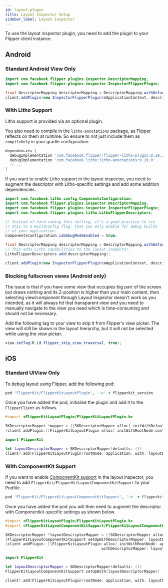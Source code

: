 ```yaml
---
id: layout-plugin
title: Layout Inspector Setup
sidebar_label: Layout Inspector
---
```


To use the layout inspector plugin, you need to add the plugin to your Flipper client instance.

## Android

### Standard Android View Only

```java
import com.facebook.flipper.plugins.inspector.DescriptorMapping;
import com.facebook.flipper.plugins.inspector.InspectorFlipperPlugin;

final DescriptorMapping descriptorMapping = DescriptorMapping.withDefaults();
client.addPlugin(new InspectorFlipperPlugin(mApplicationContext, descriptorMapping));
```

### With Litho Support

Litho support is provided via an optional plugin.

You also need to compile in the `litho-annotations` package, as Flipper reflects
on them at runtime. So ensure to not just include them as `compileOnly` in your
gradle configuration:

```groovy
dependencies {
  debugImplementation 'com.facebook.flipper:flipper-litho-plugin:0.29.3'
  debugImplementation 'com.facebook.litho:litho-annotations:0.19.0'
  // ...
}
```


If you want to enable Litho support in the layout inspector, you need to augment
the descriptor with Litho-specific settings and add some addition dependencies.

```java
import com.facebook.litho.config.ComponentsConfiguration;
import com.facebook.flipper.plugins.inspector.DescriptorMapping;
import com.facebook.flipper.plugins.inspector.InspectorFlipperPlugin;
import com.facebook.flipper.plugins.litho.LithoFlipperDescriptors;

// Instead of hard-coding this setting, it's a good practice to tie
// this to a BuildConfig flag, that you only enable for debug builds
// of your application.
ComponentsConfiguration.isDebugModeEnabled = true;

final DescriptorMapping descriptorMapping = DescriptorMapping.withDefaults();
// This adds Litho capabilities to the layout inspector.
LithoFlipperDescriptors.add(descriptorMapping);

client.addPlugin(new InspectorFlipperPlugin(mApplicationContext, descriptorMapping));
```

### Blocking fullscreen views (Android only)

The issue is that if you have some view that occupies big part of the screen but draws nothing and its Z-position is higher than your main content, then selecting view/component through Layout Inspector doesn't work as you intended, as it will always hit that transparent view and you need to manually navigate to the view you need which is time-consuming and should not be necessary.

Add the following tag to your view to skip it from Flipper's view picker. The view will still be shown in the layout hierarchy, but it will not be selected while using the view picker.

```java
view.setTag(R.id.flipper_skip_view_traversal, true);
```


## iOS

### Standard UIView Only

To debug layout using Flipper, add the following pod:

```ruby
pod 'FlipperKit/FlipperKitLayoutPlugin', '~>' + flipperkit_version
```

Once you have added the pod, initialise the plugin and add it to the `FlipperClient` as follows.

<!--DOCUSAURUS_CODE_TABS-->
<!--Objective-C-->
```objective-c
#import <FlipperKitLayoutPlugin/FlipperKitLayoutPlugin.h>

SKDescriptorMapper *mapper = [[SKDescriptorMapper alloc] initWithDefaults];
[client addPlugin:[[FlipperKitLayoutPlugin alloc] initWithRootNode:context.application withDescriptorMapper:mapper]];
```
<!--Swift-->
```swift
import FlipperKit

let layoutDescriptorMapper = SKDescriptorMapper(defaults: ())
client?.add(FlipperKitLayoutPlugin(rootNode: application, with: layoutDescriptorMapper!))
```
<!--END_DOCUSAURUS_CODE_TABS-->

### With ComponentKit Support

If you want to enable [ComponentKit support](https://github.com/facebook/componentkit) in the layout inspector, you need to add `FlipperKit/FlipperKitLayoutComponentKitSupport` to your Podfile.

```ruby
pod 'FlipperKit/FlipperKitLayoutComponentKitSupport', '~>' + flipperkit_version
```   
Once you have added the pod you will then need to augment the descriptor with Componentkit-specific settings as shown below.
<!--DOCUSAURUS_CODE_TABS-->
<!--Objective-C-->
```objective-c
#import <FlipperKitLayoutPlugin/FlipperKitLayoutPlugin.h>
#import <FlipperKitLayoutComponentKitSupport/FlipperKitLayoutComponentKitSupport.h>

SKDescriptorMapper *layoutDescriptorMapper = [[SKDescriptorMapper alloc] initWithDefaults];
[FlipperKitLayoutComponentKitSupport setUpWithDescriptorMapper: layoutDescriptorMapper];
[client addPlugin: [[FlipperKitLayoutPlugin alloc] initWithRootNode: application
                                           withDescriptorMapper: layoutDescriptorMapper]];
```
<!--Swift-->
```swift
import FlipperKit

let layoutDescriptorMapper = SKDescriptorMapper(defaults: ())
FlipperKitLayoutComponentKitSupport.setUpWith(layoutDescriptorMapper)

client?.add(FlipperKitLayoutPlugin(rootNode: application, with: layoutDescriptorMapper!))
```
<!--END_DOCUSAURUS_CODE_TABS-->
